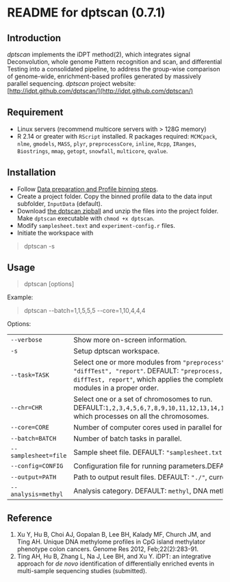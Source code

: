 README for dptscan (0.7.1)
==========================
Introduction
------------
*dptscan* implements the iDPT method(2), which integrates signal Deconvolution, whole genome Pattern recognition and scan, and differential Testing into a consolidated pipeline, to address the group-wise comparison of genome-wide, enrichment-based profiles generated by massively parallel sequencing.
*dptscan* project website: [http://idpt.github.com/dptscan/](http://idpt.github.com/dptscan/)

Requirement
-----------
- Linux servers (recommend multicore servers with > 128G memory)
- R 2.14 or greater with `RScript` installed. R packages required: `MCMCpack`, `nlme`, `gmodels`, `MASS`, `plyr`, `preprocessCore`, `inline`, `Rcpp`, `IRanges`, `Biostrings`, `mmap`, `getopt`, `snowfall`, `multicore`, `qvalue`.

Installation
------------
- Follow [Data preparation and Profile binning steps](https://github.com/iDPT/dptscan/wiki).
- Create a project folder. Copy the binned profile data to the data input subfolder, `InputData` (default).
- Download [the dptscan zipball](https://github.com/iDPT/dptscan/zipball/master) and unzip the files into the project folder. Make `dptscan` executable with `chmod +x dptscan`.
- Modify `samplesheet.text` and `experiment-config.r` files. 
- Initiate the workspace with  

>    dptscan -s

Usage
-----
>   dptscan [options]  

Example:  
>   dptscan --batch=1,1,5,5,5 --core=1,10,4,4,4

Options:

<table>
  <tr>
    <td width="33%"><code>--verbose</code></td>
     <td>Show more on-screen information.<br></td>
  </tr>
  <tr>
    <td><code>-s</code></td>
    <td>Setup dptscan workspace.</td>
  </tr>
  <tr>
    <td><code>--task=TASK</code></td>
    <td>Select one or more modules from <code>"preprocess", "mixPoi", "pattRecog", "diffTest", "report"</code>.
      DEFAULT: <code>"preprocess, mixPoi,  pattRecog,  diffTest, report"</code>, which applies the complete dpscan process with all the modules in a proper order.</td>
  </tr>
  <tr>
    <td><code>--chr=CHR</code></td>
    <td>Select one or a set of chromosomes to run. <br>
      DEFAULT:<code>1,2,3,4,5,6,7,8,9,10,11,12,13,14,15,16,17,18,19,20,21,22,X,Y,M</code>, which processes on all the chromosomes.</td>
  </tr>
  <tr>
    <td><code>--core=CORE</code></td>
    <td>Number of computer cores used in parallel for each batch.</td>
  </tr>
  <tr>
    <td><code>--batch=BATCH</code></td>
    <td>Number of batch tasks in parallel.</td>
  </tr>
  <tr>
    <td><code>--samplesheet=file</code></td>
    <td>Sample sheet file. DEFAULT: <code>"samplesheet.txt"</code>.</td>
  </tr>
  <tr>
    <td><code>--config=CONFIG</code></td>
    <td>Configuration file for running parameters.DEFAULT: <code>"experiment-config.r"</code>.</td>
  </tr>
  <tr>
    <td><code>--output=PATH</code></td>
    <td>Path to output result files. DEFAULT: <code>"./"</code>, current location.</td>
  </tr>
  <tr>
    <td><code>--analysis=methyl</code></td>
    <td>Analysis category. DEFAULT: <code>methyl</code>, DNA methylation analysis.</td>
  </tr>

</table>  


Reference
----------  
1. Xu Y, Hu B, Choi AJ, Gopalan B, Lee BH, Kalady MF, Church JM, and Ting AH. Unique DNA methylome profiles in CpG island methylator phenotype colon cancers. Genome Res 2012, Feb;22(2):283-91.
2. Ting AH, Hu B, Zhang L, Na J, Lee BH, and Xu Y. iDPT: an integrative approach for *de novo* identification of differentially enriched events in multi-sample sequencing studies (submitted).


